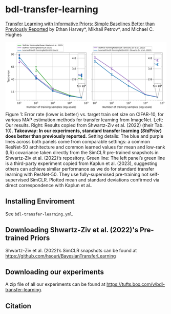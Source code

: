 # bdl-transfer-learning

[Transfer Learning with Informative Priors: Simple Baselines Better than Previously Reported](https://openreview.net/pdf?id=BbvSU02jLg) by Ethan Harvey*, Mikhail Petrov*, and Michael C. Hughes

![Figure 1](./notebooks/replication.png)
Figure 1: Error rate (lower is better) vs. target train set size on CIFAR-10, for various MAP estimation methods for transfer learning from ImageNet. Left: Our results. Right: Results copied from Shwartz-Ziv et al. (2022) (their Tab. 10). **Takeaway: In our experiments, standard transfer learning (*StdPrior*) does better than previously reported.** Setting details: The blue and purple lines across both panels come from comparable settings: a common ResNet-50 architecture and common learned values for mean and low-rank (LR) covariance taken directly from the SimCLR pre-trained snapshots in Shwartz-Ziv et al. (2022)’s repository. Green line: The left panel’s green line is a third-party experiment copied from Kaplun et al. (2023), suggesting others can achieve similar performance as we do for standard transfer learning with ResNet-50. They use fully-supervised pre-training not self-supervised SimCLR. Plotted mean and standard deviations confirmed via direct correspondence with Kaplun et al..

## Installing Enviroment
See `bdl-transfer-learning.yml`.

## Downloading Shwartz-Ziv et al. (2022)'s Pre-trained Priors
Shwartz-Ziv et al. (2022)’s SimCLR snapshots can be found at https://github.com/hsouri/BayesianTransferLearning

## Downloading our experiments
A zip file of all our experiments can be found at https://tufts.box.com/v/bdl-transfer-learning.

## Citation
